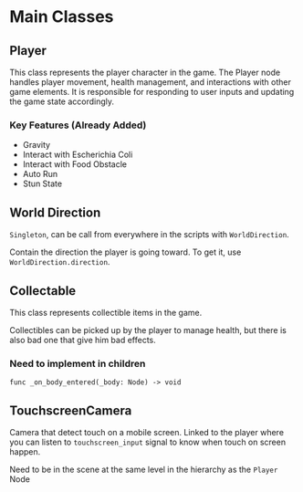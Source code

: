 # Main Classes

## Player

This class represents the player character in the game. The Player node handles player movement, health management, and interactions with other game elements. It is responsible for responding to user inputs and updating the game state accordingly.

### Key Features (Already Added)

- Gravity
- Interact with Escherichia Coli
- Interact with Food Obstacle
- Auto Run
- Stun State 

## World Direction

`Singleton`, can be call from everywhere in the scripts with `WorldDirection`.

Contain the direction the player is going toward. To get it, use `WorldDirection.direction`.

## Collectable

This class represents collectible items in the game.

Collectibles can be picked up by the player to manage health, but there is also bad one that give him bad effects.

### Need to implement in children

```gdscript
func _on_body_entered(_body: Node) -> void
```

## TouchscreenCamera

Camera that detect touch on a mobile screen.
Linked to the player where you can listen to `touchscreen_input` signal to know when touch on screen happen.

Need to be in the scene at the same level in the hierarchy as the `Player` Node
